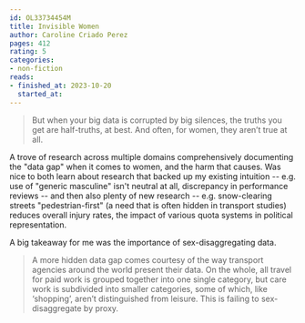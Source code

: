 ```yaml
---
id: OL33734454M
title: Invisible Women
author: Caroline Criado Perez
pages: 412
rating: 5
categories:
- non-fiction
reads:
- finished_at: 2023-10-20
  started_at:
---
```


> But when your big data is corrupted by big silences, the truths you get are half-truths, at best. And often, for women, they aren’t true at all.

A trove of research across multiple domains comprehensively documenting the
"data gap" when it comes to women, and the harm that causes. Was nice to both
learn about research that backed up my existing intuition -- e.g. use of
"generic masculine" isn't neutral at all, discrepancy in performance reviews --
and then also plenty of new research -- e.g. snow-clearing streets
"pedestrian-first" (a need that is often hidden in transport studies) reduces
overall injury rates, the impact of various quota systems in political
representation.

A big takeaway for me was the importance of sex-disaggregating data.

> A more hidden data gap comes courtesy of the way transport agencies around
> the world present their data. On the whole, all travel for paid work is
> grouped together into one single category, but care work is subdivided into
> smaller categories, some of which, like ‘shopping’, aren’t distinguished from
> leisure. This is failing to sex-disaggregate by proxy.
